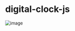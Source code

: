# digital-clock-js
![image](https://user-images.githubusercontent.com/42040383/182666017-80dc7a4a-afe6-48c1-9c4f-f0295b200bb0.png)
